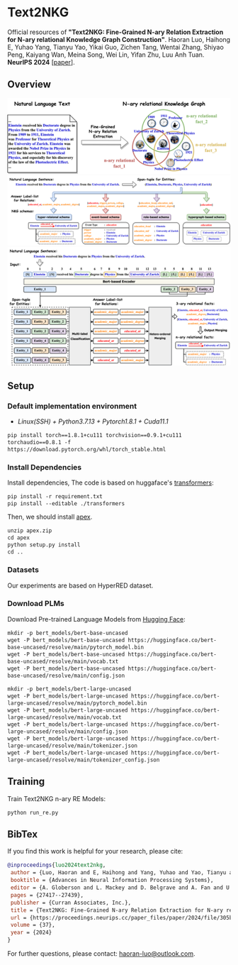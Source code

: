 # Text2NKG

Official resources of **"Text2NKG: Fine-Grained N-ary Relation Extraction for N-ary relational Knowledge Graph Construction"**. Haoran Luo, Haihong E, Yuhao Yang, Tianyu Yao, Yikai Guo, Zichen Tang, Wentai Zhang, Shiyao Peng, Kaiyang Wan, Meina Song, Wei Lin, Yifan Zhu, Luu Anh Tuan. **NeurIPS 2024** \[[paper](https://proceedings.neurips.cc/paper_files/paper/2024/hash/305b2288122d46bf0641bdd86c9a7921-Abstract-Conference.html)\]. 

## Overview
![](./figs/F0.drawio.png)
![](./figs/F1.drawio.png)
![](./figs/F2.drawio.png)


## Setup

### Default implementation environment

* *Linux(SSH) + Python3.7.13 + Pytorch1.8.1 + Cuda11.1*

```
pip install torch==1.8.1+cu111 torchvision==0.9.1+cu111 torchaudio==0.8.1 -f https://download.pytorch.org/whl/torch_stable.html
```

### Install Dependencies

Install dependencies, The code is based on huggaface's [transformers](https://github.com/huggingface/transformers):
```
pip install -r requirement.txt
pip install --editable ./transformers
```
Then, we should install [apex](https://github.com/NVIDIA/apex).
```
unzip apex.zip
cd apex
python setup.py install
cd ..
```

### Datasets
Our experiments are based on HyperRED dataset. 

### Download PLMs

Download Pre-trained Language Models from [Hugging Face](https://huggingface.co/): 
```
mkdir -p bert_models/bert-base-uncased
wget -P bert_models/bert-base-uncased https://huggingface.co/bert-base-uncased/resolve/main/pytorch_model.bin
wget -P bert_models/bert-base-uncased https://huggingface.co/bert-base-uncased/resolve/main/vocab.txt
wget -P bert_models/bert-base-uncased https://huggingface.co/bert-base-uncased/resolve/main/config.json
```
```
mkdir -p bert_models/bert-large-uncased
wget -P bert_models/bert-large-uncased https://huggingface.co/bert-large-uncased/resolve/main/pytorch_model.bin
wget -P bert_models/bert-large-uncased https://huggingface.co/bert-large-uncased/resolve/main/vocab.txt
wget -P bert_models/bert-large-uncased https://huggingface.co/bert-large-uncased/resolve/main/config.json
wget -P bert_models/bert-large-uncased https://huggingface.co/bert-large-uncased/resolve/main/tokenizer.json
wget -P bert_models/bert-large-uncased https://huggingface.co/bert-large-uncased/resolve/main/tokenizer_config.json
```
## Training

Train Text2NKG n-ary RE Models:
```
python run_re.py
```

## BibTex

If you find this work is helpful for your research, please cite:

```bibtex
@inproceedings{luo2024text2nkg,
 author = {Luo, Haoran and E, Haihong and Yang, Yuhao and Yao, Tianyu and Guo, Yikai and Tang, Zichen and Zhang, Wentai and Peng, Shiyao and Wan, Kaiyang and Song, Meina and Lin, Wei and Zhu, Yifan and Luu, Anh Tuan},
 booktitle = {Advances in Neural Information Processing Systems},
 editor = {A. Globerson and L. Mackey and D. Belgrave and A. Fan and U. Paquet and J. Tomczak and C. Zhang},
 pages = {27417--27439},
 publisher = {Curran Associates, Inc.},
 title = {Text2NKG: Fine-Grained N-ary Relation Extraction for N-ary relational Knowledge Graph Construction},
 url = {https://proceedings.neurips.cc/paper_files/paper/2024/file/305b2288122d46bf0641bdd86c9a7921-Paper-Conference.pdf},
 volume = {37},
 year = {2024}
}

```

For further questions, please contact: haoran-luo@outlook.com.
